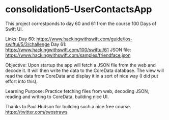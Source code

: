 # consolidation5-UserContactsApp

This project correstponds to day 60 and 61 from the course 100 Days of Swift UI. 

Links:
Day 60: https://www.hackingwithswift.com/guide/ios-swiftui/5/3/challenge
Day 61: https://www.hackingwithswift.com/100/swiftui/61
JSON file: https://www.hackingwithswift.com/samples/friendface.json

Objective:
Upon startup the app will fetch a JSON file from the web and decode it. It will then write the data to the CoreData database. The view will read the data from CoreData and display it in a sort of nice way (I did put effort into this). 

Learning Purpose:
Practice fetching files from web, decoding JSON, reading and writing to CoreData, building nice UI. 

Thanks to Paul Hudson for building such a nice free course. https://twitter.com/twostraws
